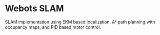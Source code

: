 # Webots SLAM

SLAM implementation using EKM based localization, A* path planning with occupancy maps, and PID based motor control.